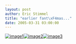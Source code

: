 ```yaml
---
layout: post
author: Eric Stimmel
title: "earlier fant\xF4mas..."
date: 2005-03-31 03:00:00
--- 
```



[![image1][]][1][![image2][]][2][![image3][]][3]

  [image1]: http://photos1.blogger.com/img/5/3283/320/fantomas.jpg
  [1]: http://photos1.blogger.com/img/5/3283/640/fantomas.jpg
  [image2]: http://photos1.blogger.com/img/5/3283/320/director%27s%20cut1.jpg
  [2]: http://photos1.blogger.com/img/5/3283/640/director%27s%20cut.jpg
  [image3]: http://photos1.blogger.com/img/5/3283/320/delirium%20cordia.jpg
  [3]: http://photos1.blogger.com/img/5/3283/640/delirium%20cordia.jpg

